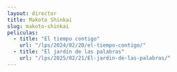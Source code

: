 ```yaml
---
layout: director
title: Makoto Shinkai
slug: makoto-shinkai
peliculas:
  - title: "El tiempo contigo"
    url: "/lps/2024/02/20/el-tiempo-contigo/"
  - title: "El jardín de las palabras"
    url: "/lps/2025/02/21/El-jardin-de-las-palabras/"
---
```

